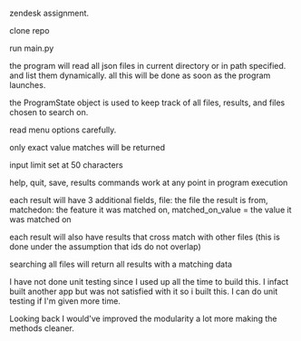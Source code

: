 zendesk assignment.

clone repo

run main.py

the program will read all json files in current directory or in path specified. and list them dynamically. all this will be done as soon as the program launches.

the ProgramState object is used to keep track of all files, results, and files chosen to search on. 

read menu options carefully.

only exact value matches will be returned

input limit set at 50 characters

help, quit, save, results  commands work at any point in program execution

each result will have 3 additional fields, file: the file the result is from, matchedon: the feature it was matched on, matched_on_value = the value it was matched on

each result will also have results that cross match with other files
(this is done under the assumption that ids do not overlap)

searching all files will return all results with a matching data

I have not done unit testing since I used up all the time to build this. I infact built another app but was not satisfied with it so i built this. I can do unit testing if I'm given more time. 

Looking back I would've improved the modularity a lot more making the methods cleaner. 